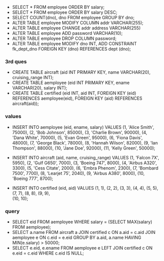 - SELECT * FROM employee ORDER BY salary;
- SELECT * FROM employee ORDER BY salary DESC;
- SELECT COUNT(dno), dno FROM employee GROUP BY dno;
- ALTER TABLE employee MODIFY COLUMN addr VARCHAR(255);
- ALTER TABLE employee CHANGE addr address VARCHAR(255)
- ALTER TABLE employee ADD password VARCHAR(10);
- ALTER TABLE employee DROP COLUMN password;
- ALTER TABLE employee MODIFY dno INT, ADD CONSTRAINT fk_dept_dno FOREIGN KEY (dno) REFERENCES dept (dno);

### 3rd ques
- CREATE TABLE aircraft (aid INT PRIMARY KEY, name VARCHAR(20), cruising_range INT);
- CREATE TABLE aemployee (eid INT PRIMARY KEY, ename VARCHAR(20), salary INT);
- CREATE TABLE certified (eid INT, aid INT, FOREIGN KEY (eid) REFERENCES aemployee(eid), FOREIGN KEY (aid) REFERENCES aircraft(aid));


### values
- INSERT INTO aemployee (eid, ename, salary) VALUES
(1, 'Alice Smith', 75000),
(2, 'Bob Johnson', 85000),
(3, 'Charlie Brown', 90000),
(4, 'Dana White', 70000),
(5, 'Evan Green', 95000),
(6, 'Fiona Davis', 48000),
(7, 'George Black', 78000),
(8, 'Hannah Wilson', 82000),
(9, 'Ian Thompson', 88000),
(10, 'Jane Doe', 92000),
(11, 'Kelly Green', 50000);

- INSERT INTO aircraft (aid, name, cruising_range) VALUES
(1, 'Falcon 7X', 5950),
(2, 'Gulf G650', 7000),
(3, 'Boeing 747', 8000),
(4, 'Airbus A320', 3300),
(5, 'Cess Citate', 2000),
(6, 'Embra Phenom', 2300),
(7, 'Bombard 7500', 7700),
(8, 'Learjet 75', 2040),
(9, 'Airbus A380', 8000),
(10, 'Boeing 777', 8700);

- INSERT INTO certified (eid, aid) VALUES
(1, 1),
(2, 2),
(3, 3),
(4, 4),
(5, 5),
(7, 7), 
(8, 8), 
(9, 9),  
(10, 10); 

### query
- SELECT eid FROM aemployee WHERE salary = (SELECT MAX(salary) FROM aemployee);
- SELECT a.name FROM aircraft a JOIN certified c ON a.aid = c.aid JOIN aemployee e ON c.eid = e.eid GROUP BY a.aid, a.name HAVING MIN(e.salary) > 50000;
- SELECT e.eid, e.ename FROM aemployee e LEFT JOIN certified c ON e.eid = c.eid WHERE c.eid IS NULL;


